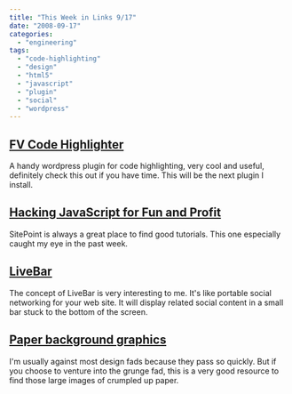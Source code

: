 ```yaml
---
title: "This Week in Links 9/17"
date: "2008-09-17"
categories: 
  - "engineering"
tags: 
  - "code-highlighting"
  - "design"
  - "html5"
  - "javascript"
  - "plugin"
  - "social"
  - "wordpress"
---
```


## [FV Code Highlighter](http://www.frank-verhoeven.com/wordpress-plugin-fv-code-higlighter/)

A handy wordpress plugin for code highlighting, very cool and useful, definitely check this out if you have time. This will be the next plugin I install.

## [Hacking JavaScript for Fun and Profit](http://www.sitepoint.com/article/javascript-fun-profit-part-1/)

SitePoint is always a great place to find good tutorials. This one especially caught my eye in the past week.

## [LiveBar](http://www.techcrunch.com/2008/09/15/livebar-adds-strip-of-community-to-any-site/)

The concept of LiveBar is very interesting to me. It's like portable social networking for your web site. It will display related social content in a small bar stuck to the bottom of the screen.

## [Paper background graphics](http://cssdivine.com/?page_id=656)

I'm usually against most design fads because they pass so quickly. But if you choose to venture into the grunge fad, this is a very good resource to find those large images of crumpled up paper.
